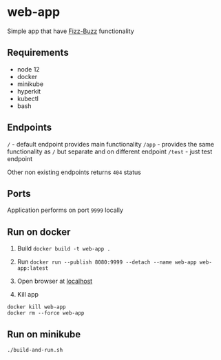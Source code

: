 # web-app

Simple app that have [Fizz-Buzz](https://en.wikipedia.org/wiki/Fizz_buzz) functionality

## Requirements

- node 12
- docker
- minikube
- hyperkit
- kubectl
- bash

##  Endpoints

`/` - default endpoint provides main functionality
`/app` - provides the same functionality as `/` but separate and on different endpoint
`/test` - just test endpoint

Other non existing endpoints returns `404` status

## Ports

Application performs on port `9999` locally

## Run on docker

1. Build
`docker build -t web-app .`

2. Run
`docker run --publish 8080:9999 --detach --name web-app web-app:latest`

3. Open browser at [localhost](http://localhost:8080)

4. Kill app
```
docker kill web-app
docker rm --force web-app
```

## Run on minikube
`./build-and-run.sh`
